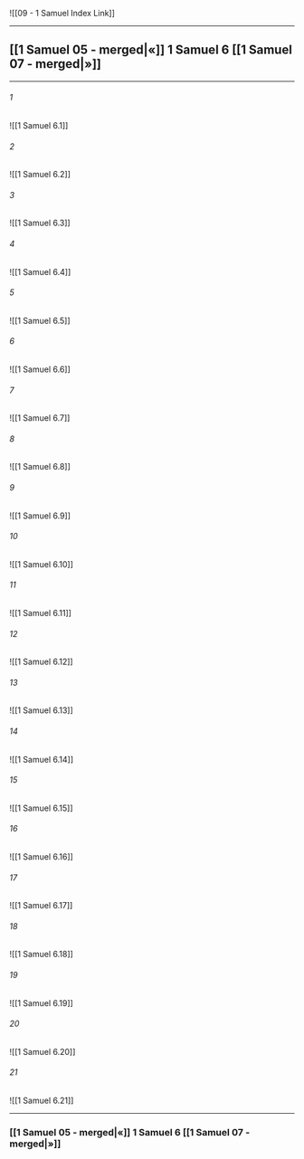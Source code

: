 ![[09 - 1 Samuel Index Link]]

---
##  [[1 Samuel 05 - merged|«]] 1 Samuel 6 [[1 Samuel 07 - merged|»]]

---

###### 1
![[1 Samuel 6.1]] 

###### 2
![[1 Samuel 6.2]] 

###### 3
![[1 Samuel 6.3]] 

###### 4
![[1 Samuel 6.4]]

###### 5 
![[1 Samuel 6.5]] 

###### 6
![[1 Samuel 6.6]] 

###### 7
![[1 Samuel 6.7]] 

###### 8
![[1 Samuel 6.8]] 

###### 9
![[1 Samuel 6.9]] 

###### 10
![[1 Samuel 6.10]] 

###### 11
![[1 Samuel 6.11]] 

###### 12
![[1 Samuel 6.12]]

###### 13
![[1 Samuel 6.13]] 

###### 14
![[1 Samuel 6.14]] 

###### 15
![[1 Samuel 6.15]]

###### 16
![[1 Samuel 6.16]] 

###### 17
![[1 Samuel 6.17]]

###### 18
![[1 Samuel 6.18]] 

###### 19
![[1 Samuel 6.19]] 

###### 20
![[1 Samuel 6.20]]

###### 21
![[1 Samuel 6.21]] 


---
###  [[1 Samuel 05 - merged|«]] 1 Samuel 6 [[1 Samuel 07 - merged|»]]